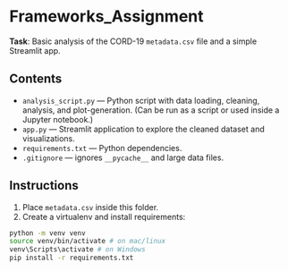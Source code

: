 # Frameworks_Assignment


**Task**: Basic analysis of the CORD-19 `metadata.csv` file and a simple Streamlit app.


## Contents
- `analysis_script.py` — Python script with data loading, cleaning, analysis, and plot-generation. (Can be run as a script or used inside a Jupyter notebook.)
- `app.py` — Streamlit application to explore the cleaned dataset and visualizations.
- `requirements.txt` — Python dependencies.
- `.gitignore` — ignores `__pycache__` and large data files.


## Instructions
1. Place `metadata.csv` inside this folder.
2. Create a virtualenv and install requirements:


```bash
python -m venv venv
source venv/bin/activate # on mac/linux
venv\Scripts\activate # on Windows
pip install -r requirements.txt
